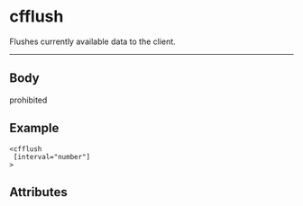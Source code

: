 # cfflush


Flushes currently available data to the client.

---
## Body
prohibited

## Example
```
<cfflush
 [interval="number"]
>
```
## Attributes
